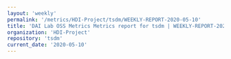 ```yaml
---
layout: 'weekly'
permalink: '/metrics/HDI-Project/tsdm/WEEKLY-REPORT-2020-05-10'
title: 'DAI Lab OSS Metrics Metrics report for tsdm | WEEKLY-REPORT-2020-05-10'
organization: 'HDI-Project'
repository: 'tsdm'
current_date: '2020-05-10'
---
```

